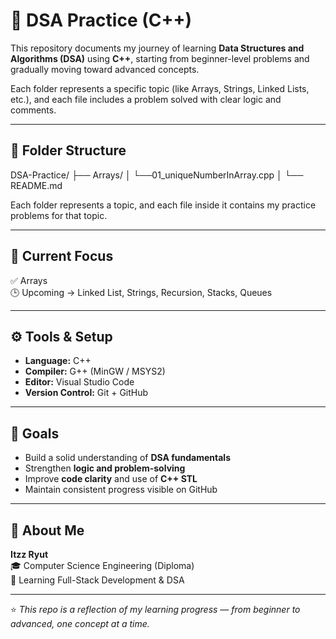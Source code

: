 # 🧩 DSA Practice (C++)

This repository documents my journey of learning **Data Structures and Algorithms (DSA)** using **C++**, starting from beginner-level problems and gradually moving toward advanced concepts.

Each folder represents a specific topic (like Arrays, Strings, Linked Lists, etc.), and each file includes a problem solved with clear logic and comments.

---

## 📂 Folder Structure

DSA-Practice/
├── Arrays/
│ └──01_uniqueNumberInArray.cpp
│
└── README.md


Each folder represents a topic, and each file inside it contains my practice problems for that topic.

---

## 🧱 Current Focus

✅ Arrays  
🕒 Upcoming → Linked List, Strings, Recursion, Stacks, Queues  

---

## ⚙️ Tools & Setup

- **Language:** C++  
- **Compiler:** G++ (MinGW / MSYS2)  
- **Editor:** Visual Studio Code  
- **Version Control:** Git + GitHub  

---

## 🚀 Goals

- Build a solid understanding of **DSA fundamentals**
- Strengthen **logic and problem-solving**
- Improve **code clarity** and use of **C++ STL**
- Maintain consistent progress visible on GitHub

---

## 🧠 About Me

**Itzz Ryut**  
🎓 Computer Science Engineering (Diploma)  
🌱 Learning Full-Stack Development & DSA  

---

⭐ *This repo is a reflection of my learning progress — from beginner to advanced, one concept at a time.*
